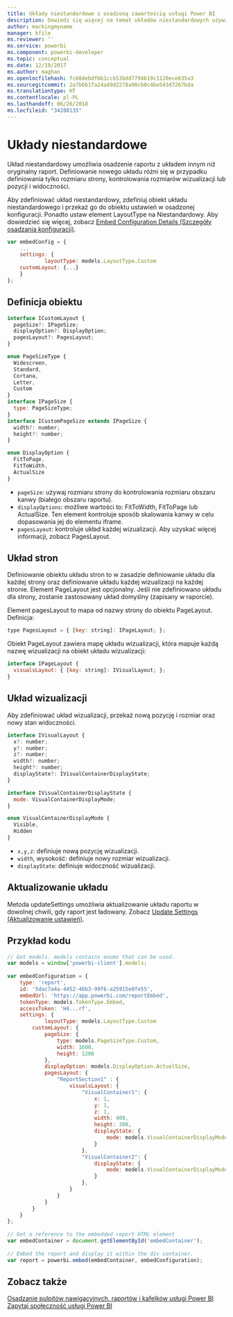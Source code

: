 ```yaml
---
title: Układy niestandardowe z osadzoną zawartością usługi Power BI
description: Dowiedz się więcej na temat układów niestandardowych używanych w przypadku osadzania zawartości usługi Power BI w aplikacji.
author: markingmyname
manager: kfile
ms.reviewer: ''
ms.service: powerbi
ms.component: powerbi-developer
ms.topic: conceptual
ms.date: 12/19/2017
ms.author: maghan
ms.openlocfilehash: fc684ebdf6b1ccb53bdd7794b19c1120ece635a3
ms.sourcegitcommit: 2a7bbb1fa24a49d2278a90cb0c4be543d7267bda
ms.translationtype: HT
ms.contentlocale: pl-PL
ms.lasthandoff: 06/26/2018
ms.locfileid: "34288135"
---
```

# <a name="custom-layouts"></a>Układy niestandardowe


Układ niestandardowy umożliwia osadzenie raportu z układem innym niż oryginalny raport. Definiowanie nowego układu różni się w przypadku definiowania tylko rozmiaru strony, kontrolowania rozmiarów wizualizacji lub pozycji i widoczności.

Aby zdefiniować układ niestandardowy, zdefiniuj obiekt układu niestandardowego i przekaż go do obiektu ustawień w osadzonej konfiguracji. Ponadto ustaw element LayoutType na Niestandardowy. Aby dowiedzieć się więcej, zobacz [Embed Configuration Details (Szczegóły osadzania konfiguracji)](https://github.com/Microsoft/PowerBI-JavaScript/wiki/Embed-Configuration-Details).

```javascript
var embedConfig = {
    ...
    settings: {
            layoutType: models.LayoutType.Custom
    customLayout: {...}
    }
};
```

## <a name="object-definition"></a>Definicja obiektu

```javascript
interface ICustomLayout {
  pageSize?: IPageSize;
  displayOption?: DisplayOption;
  pagesLayout?: PagesLayout;
}

enum PageSizeType {
  Widescreen,
  Standard,
  Cortana,
  Letter,
  Custom
}
interface IPageSize {
  type: PageSizeType;
}
interface ICustomPageSize extends IPageSize {
  width?: number;
  height?: number;
}

enum DisplayOption {
  FitToPage,
  FitToWidth,
  ActualSize
}
```

- `pageSize`: używaj rozmiaru strony do kontrolowania rozmiaru obszaru kanwy (białego obszaru raportu).
- `displayOptions`: możliwe wartości to: FitToWidth, FitToPage lub ActualSize. Ten element kontroluje sposób skalowania kanwy w celu dopasowania jej do elementu iframe.
- `pagesLayout`: kontroluje układ każdej wizualizacji. Aby uzyskać więcej informacji, zobacz PagesLayout.

## <a name="pages-layout"></a>Układ stron

Definiowanie obiektu układu stron to w zasadzie definiowanie układu dla każdej strony oraz definiowanie układu każdej wizualizacji na każdej stronie.
Element PageLayout jest opcjonalny. Jeśli nie zdefiniowano układu dla strony, zostanie zastosowany układ domyślny (zapisany w raporcie).

Element pagesLayout to mapa od nazwy strony do obiektu PageLayout. Definicja:

```javascript
type PagesLayout = { [key: string]: IPageLayout; };
```

Obiekt PageLayout zawiera mapę układu wizualizacji, która mapuje każdą nazwę wizualizacji na obiekt układu wizualizacji:

```javascript
interface IPageLayout {
  visualsLayout: { [key: string]: IVisualLayout; };
}
```

## <a name="visual-layout"></a>Układ wizualizacji

Aby zdefiniować układ wizualizacji, przekaż nową pozycję i rozmiar oraz nowy stan widoczności.

```javascript
interface IVisualLayout {
  x?: number;
  y?: number;
  z?: number;
  width?: number;
  height?: number;
  displayState?: IVisualContainerDisplayState;
}

interface IVisualContainerDisplayState {
  mode: VisualContainerDisplayMode;
}

enum VisualContainerDisplayMode {
  Visible,
  Hidden
}
```

- `x,y,z`: definiuje nową pozycję wizualizacji.
- `width`, wysokość: definiuje nowy rozmiar wizualizacji.
- `displayState`: definiuje widoczność wizualizacji.


## <a name="update-layout"></a>Aktualizowanie układu

Metoda updateSettings umożliwia aktualizowanie układu raportu w dowolnej chwili, gdy raport jest ładowany. Zobacz [Update Settings (Aktualizowanie ustawień)](https://github.com/Microsoft/PowerBI-JavaScript/wiki/Update-Settings).

## <a name="code-example"></a>Przykład kodu

```javascript
// Get models. models contains enums that can be used.
var models = window['powerbi-client'].models;
    
var embedConfiguration = {
    type: 'report',
    id: '5dac7a4a-4452-46b3-99f6-a25915e0fe55',
    embedUrl: 'https://app.powerbi.com/reportEmbed',
    tokenType: models.TokenType.Embed,
    accessToken: 'H4...rf',
    settings: {
            layoutType: models.LayoutType.Custom
        customLayout: {
            pageSize: {
                type: models.PageSizeType.Custom,
                width: 1600,
                height: 1200
            },
            displayOption: models.DisplayOption.ActualSize,
            pagesLayout: {
                "ReportSection1" : {
                    visualsLayout: {
                        "VisualContainer1": {
                            x: 1,
                            y: 1,
                            z: 1,
                            width: 400,
                            height: 300,
                            displayState: {
                                mode: models.VisualContainerDisplayMode.Visible
                            }
                        },
                        "VisualContainer2": {
                            displayState: {
                                mode: models.VisualContainerDisplayMode.Hidden
                            }
                        },
                    }
                }
            }
        }
    }
};
     
// Get a reference to the embedded report HTML element
var embedContainer = document.getElementById('embedContainer');
 
// Embed the report and display it within the div container.
var report = powerbi.embed(embedContainer, embedConfiguration);

```


## <a name="see-also"></a>Zobacz także

[Osadzanie pulpitów nawigacyjnych, raportów i kafelków usługi Power BI](embedding-content.md)   
[Zapytaj społeczność usługi Power BI](https://community.powerbi.com/)

